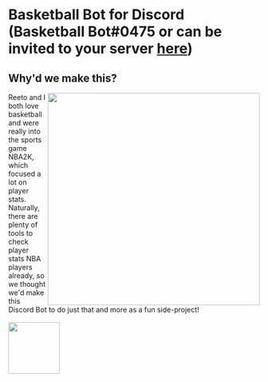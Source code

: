 # Basketball Bot for Discord (Basketball Bot#0475 or can be invited to your server [here](https://discord.com/oauth2/authorize?client_id=862346185829122090&scope=bot&permissions=19520))

<h2>Why'd we make this?</h2>
<p><img align="right" height="425" src="https://user-images.githubusercontent.com/53918934/132140577-431d5687-18a5-452c-8310-a09e605b9f3c.png"/><font size="">Reeto and I both love basketball and were really into the sports game NBA2K, which focused a lot on player stats. Naturally, there are plenty of tools to check player stats NBA players already, so we thought we'd make this Discord Bot to do just that and more as a fun side-project!</font>
</br></br><img height="103" src="https://user-images.githubusercontent.com/53918934/132139837-4a4e00f2-c162-4932-9f57-c52ff64c538b.png"/>
</p>